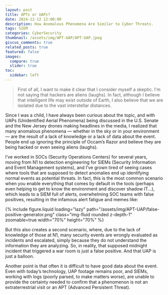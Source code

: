 ```yaml
---
layout: post
title: APTs or UAPs?
date: 2024-12-12 12:00:00
description: How Anomalous Phenomena Are Similar to Cyber Threats.
tags: SIEM
categories: CyberSecurity
thumbnail: /assets/img/APT-UAP/APT-UAP.jpeg
giscus_comments: true
related_posts: true
featured: false
images:
  compare: true
  slider: true
toc:
  sidebar: left
---
```


> First of all, I want to make it clear that I consider myself a skeptic. I'm not saying that hackers are aliens (laughs). In fact, although I believe that intelligent life may exist outside of Earth, I also believe that we are isolated due to the vast interstellar distances.

Since I was a child, I have always been curious about the topic, and with UAPs (Unidentified Aerial Phenomena) being discussed in the U.S. Senate and the New Jersey drones making headlines in the media, I realized that many anomalous phenomena — whether in the sky or in your environment — are the result of a lack of knowledge or a lack of data about the event. People end up ignoring the principle of Occam’s Razor and believe they are being hacked or even seeing aliens (laughs).

I’ve worked in SOCs (Security Operations Centers) for several years, moving from N1 to detection engineering for SIEMs (Security Information and Event Management systems), and I’ve grown tired of seeing cases where tools that are supposed to detect anomalies end up identifying normal events as potential threats. In fact, this is the most common scenario when you enable everything that comes by default in the tools (perhaps even helping to get to know the environment and discover shadow IT...), which leads to a SIEM full of alerts, overwhelming SOC teams with false positives, resulting in the infamous alert fatigue and memes like:

{% include figure.liquid loading="lazy" path="/assets/img/APT-UAP/false-positive-generator.png" class="img-fluid rounded z-depth-1" zoomable=true width="70%" height="70%" %}

But this also creates a second scenario, where, due to the lack of knowledge of those at N1, many security events are wrongly evaluated as incidents and escalated, simply because they do not understand the information they are analyzing. So, in reality, that supposed midnight incident that triggered a war room is just a false positive. And that UAP is just a balloon.

Another point is that often it is difficult to have good data about the event. Even with today’s technology, UAP footage remains poor, and SIEMs, working with logs (poorly parsed, to make matters worse), are unable to provide the certainty needed to confirm that a phenomenon is not an extraterrestrial visit or an APT (Advanced Persistent Threat).